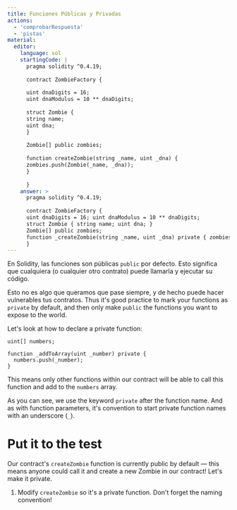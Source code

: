 ```yaml
---
title: Funciones Públicas y Privadas
actions:
  - 'comprobarRespuesta'
  - 'pistas'
material:
  editor:
    language: sol
    startingCode: |
      pragma solidity ^0.4.19;
      
      contract ZombieFactory {
      
      uint dnaDigits = 16;
      uint dnaModulus = 10 ** dnaDigits;
      
      struct Zombie {
      string name;
      uint dna;
      }
      
      Zombie[] public zombies;
      
      function createZombie(string _name, uint _dna) {
      zombies.push(Zombie(_name, _dna));
      }
      
      }
    answer: >
      pragma solidity ^0.4.19;
      
      contract ZombieFactory {
      uint dnaDigits = 16; uint dnaModulus = 10 ** dnaDigits;
      struct Zombie { string name; uint dna; }
      Zombie[] public zombies;
      function _createZombie(string _name, uint _dna) private { zombies.push(Zombie(_name, _dna)); }
      }
---
```

En Solidity, las funciones son públicas `public` por defecto. Esto significa que cualquiera (o cualquier otro contrato) puede llamarla y ejecutar su código.

Esto no es algo que queramos que pase siempre, y de hecho puede hacer vulnerables tus contratos. Thus it's good practice to mark your functions as `private` by default, and then only make `public` the functions you want to expose to the world.

Let's look at how to declare a private function:

    uint[] numbers;
    
    function _addToArray(uint _number) private {
      numbers.push(_number);
    }
    

This means only other functions within our contract will be able to call this function and add to the `numbers` array.

As you can see, we use the keyword `private` after the function name. And as with function parameters, it's convention to start private function names with an underscore (`_`).

# Put it to the test

Our contract's `createZombie` function is currently public by default — this means anyone could call it and create a new Zombie in our contract! Let's make it private.

1. Modify `createZombie` so it's a private function. Don't forget the naming convention!